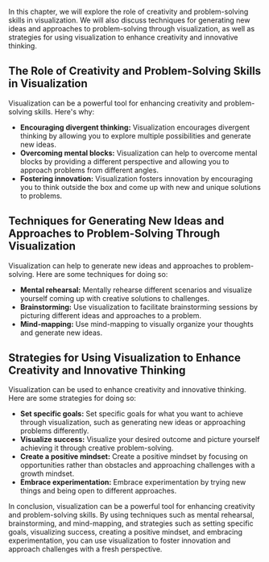 
In this chapter, we will explore the role of creativity and problem-solving skills in visualization. We will also discuss techniques for generating new ideas and approaches to problem-solving through visualization, as well as strategies for using visualization to enhance creativity and innovative thinking.

The Role of Creativity and Problem-Solving Skills in Visualization
------------------------------------------------------------------

Visualization can be a powerful tool for enhancing creativity and problem-solving skills. Here's why:

* **Encouraging divergent thinking:** Visualization encourages divergent thinking by allowing you to explore multiple possibilities and generate new ideas.
* **Overcoming mental blocks:** Visualization can help to overcome mental blocks by providing a different perspective and allowing you to approach problems from different angles.
* **Fostering innovation:** Visualization fosters innovation by encouraging you to think outside the box and come up with new and unique solutions to problems.

Techniques for Generating New Ideas and Approaches to Problem-Solving Through Visualization
-------------------------------------------------------------------------------------------

Visualization can help to generate new ideas and approaches to problem-solving. Here are some techniques for doing so:

* **Mental rehearsal:** Mentally rehearse different scenarios and visualize yourself coming up with creative solutions to challenges.
* **Brainstorming:** Use visualization to facilitate brainstorming sessions by picturing different ideas and approaches to a problem.
* **Mind-mapping:** Use mind-mapping to visually organize your thoughts and generate new ideas.

Strategies for Using Visualization to Enhance Creativity and Innovative Thinking
--------------------------------------------------------------------------------

Visualization can be used to enhance creativity and innovative thinking. Here are some strategies for doing so:

* **Set specific goals:** Set specific goals for what you want to achieve through visualization, such as generating new ideas or approaching problems differently.
* **Visualize success:** Visualize your desired outcome and picture yourself achieving it through creative problem-solving.
* **Create a positive mindset:** Create a positive mindset by focusing on opportunities rather than obstacles and approaching challenges with a growth mindset.
* **Embrace experimentation:** Embrace experimentation by trying new things and being open to different approaches.

In conclusion, visualization can be a powerful tool for enhancing creativity and problem-solving skills. By using techniques such as mental rehearsal, brainstorming, and mind-mapping, and strategies such as setting specific goals, visualizing success, creating a positive mindset, and embracing experimentation, you can use visualization to foster innovation and approach challenges with a fresh perspective.
